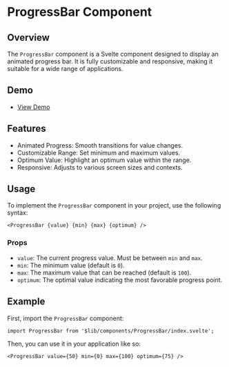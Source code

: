 # ProgressBar Component

## Overview

The `ProgressBar` component is a Svelte component designed to display an animated progress bar. It is fully customizable and responsive, making it suitable for a wide range of applications.

## Demo

- [View Demo](https://progress-bar.gthrm.io/)

## Features

- Animated Progress: Smooth transitions for value changes.
- Customizable Range: Set minimum and maximum values.
- Optimum Value: Highlight an optimum value within the range.
- Responsive: Adjusts to various screen sizes and contexts.

## Usage

To implement the `ProgressBar` component in your project, use the following syntax:

```svelte
<ProgressBar {value} {min} {max} {optimum} />
```

### Props

- `value`: The current progress value. Must be between `min` and `max`.
- `min`: The minimum value (default is `0`).
- `max`: The maximum value that can be reached (default is `100`).
- `optimum`: The optimal value indicating the most favorable progress point.

## Example

First, import the `ProgressBar` component:

```svelte
import ProgressBar from '$lib/components/ProgressBar/index.svelte';
```

Then, you can use it in your application like so:

```svelte
<ProgressBar value={50} min={0} max={100} optimum={75} />
```
